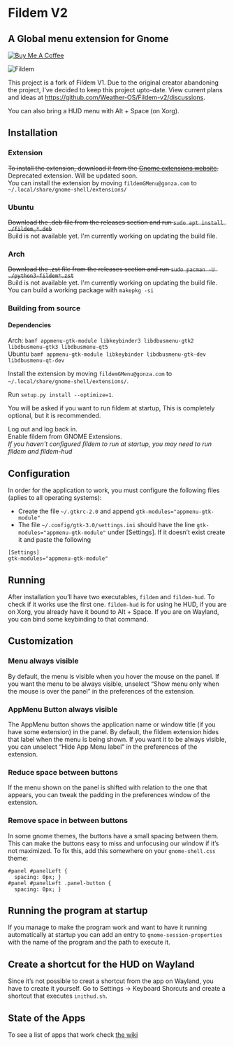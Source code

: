 # Fildem V2

## A Global menu extension for Gnome

[![Buy Me A Coffee](https://img.shields.io/badge/buy%20me%20a%20coffee-donate-yellow.svg)](https://buymeacoffee.com/gonza)

![Fildem](https://user-images.githubusercontent.com/19943481/95288612-1d272a80-083f-11eb-9400-be88f61e054d.png)

This project is a fork of Fildem V1. Due to the original creator abandoning the project, I've decided to keep this project upto-date.
View current plans and ideas at https://github.com/Weather-OS/Fildem-v2/discussions.

You can also bring a HUD menu with Alt + Space (on Xorg).

## Installation

### Extension

~~To install the extension, download it from the [Gnome extensions website](https://extensions.gnome.org/extension/4114/fildem-global-menu/).~~   
Deprecated extension. Will be updated soon.   
You can install the extension by moving `fildemGMenu@gonza.com` to `~/.local/share/gnome-shell/extensions/`

### Ubuntu

~~Download the .deb file from the releases section and run `sudo apt install ./fildem_*.deb`~~   
Build is not available yet. I'm currently working on updating the build file.   

### Arch

~~Download the .zst file from the releases section and run `sudo pacman -U ./python3-fildem*.zst`~~   
Build is not available yet. I'm currently working on updating the build file.    
You can build a working package with `makepkg -si`

### Building from source

#### Dependencies
  Arch: `bamf appmenu-gtk-module libkeybinder3 libdbusmenu-gtk2 libdbusmenu-gtk3 libdbusmenu-qt5`   
  Ubuntu `bamf appmenu-gtk-module libkeybinder libdbusmenu-gtk-dev libdbusmenu-qt-dev`   

Install the extension by moving `fildemGMenu@gonza.com` to `~/.local/share/gnome-shell/extensions/`.   

Run `setup.py install --optimize=1`.

You will be asked if you want to run fildem at startup, This is completely optional, but it is recommended.

Log out and log back in.   
Enable fildem from GNOME Extensions.    
*If you haven't configured fildem to run at startup, you may need to run fildem and fildem-hud*   


## Configuration

In order for the application to work, you must configure the following files (aplies to all operating systems):

- Create the file `~/.gtkrc-2.0` and append `gtk-modules="appmenu-gtk-module"`
- The file `~/.config/gtk-3.0/settings.ini` should have the line `gtk-modules="appmenu-gtk-module"` under [Settings]. If it doesn’t exist create it and paste the following

```
[Settings]
gtk-modules="appmenu-gtk-module"
```

## Running

After installation you’ll have two executables, `fildem` and `fildem-hud`.  To check if it works use the first one. `fildem-hud` is for using he HUD, if you are on Xorg, you already have it bound to Alt + Space. If you are on Wayland, you can bind some keybinding to that command.

## Customization

### Menu always visible

By default, the menu is visible when you hover the mouse on the panel. If you want the menu to be always visible, unselect “Show menu only when the mouse is over the panel” in the preferences of the extension.

### AppMenu Button always visible

The AppMenu button shows the application name or window title (if you have some extension) in the panel. By default, the fildem extension hides that label when the menu is being shown. If you want it to be always visible, you can unselect “Hide App Menu label” in the preferences of the extension.

### Reduce space between buttons

If the menu shown on the panel is shifted with relation to the one that appears, you can tweak the padding in the preferences window of the extension.

### Remove space in between buttons

In some gnome themes, the buttons have a small spacing between them. This can make the buttons easy to miss and unfocusing our window if it’s not maximized. To fix this, add this somewhere on your `gnome-shell.css` theme:

```
#panel #panelLeft {
  spacing: 0px; }
#panel #panelLeft .panel-button {
  spacing: 0px; }
```

## Running the program at startup

If you manage to make the program work and want to have it running automatically at startup you can add an entry to `gnome-session-properties` with the name of the program and the path to execute it.

## Create a shortcut for the HUD on Wayland

Since it’s not possible to creat a shortcut from the app on Wayland, you have to create it yourself. Go to Settings → Keyboard Shorcuts and create a shortcut that executes `inithud.sh`.

## State of the Apps

To see a list of apps that work check [the wiki](https://github.com/gonzaarcr/Fildem/wiki/Using#state-of-the-apps)
